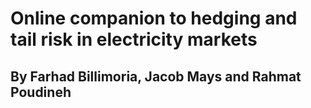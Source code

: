 # Online companion to hedging and tail risk in electricity markets
## By Farhad Billimoria, Jacob Mays and Rahmat Poudineh



